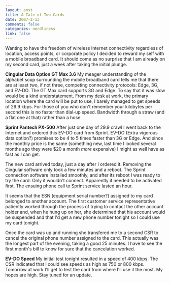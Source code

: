 ```yaml
--- 
layout: post
title: A Tale of Two Cards
date: 2007-2-13
comments: false
categories: nerdliness
link: false
---
```

Wanting to have the freedom of wireless Internet connectivity regardless of location, access points, or corporate policy I decided to reward my self with a mobile broadband card. It should come as no surprise that I am already on my second card, just a week after taking the initial plunge.

<strong>Cingular Data Option GT Max 3.6</strong>
My meager understanding of the alphabet soup surrounding the mobile broadband card tells me that there are at least two, if not three, competing connectivity protocols: Edge, 3G, and EV-DO. The GT Max card supports 3G and Edge. To say that it was slow would be a kind understatement. From my desk at work, the primary location where the card will be put to use, I barely managed to get speeds of 29.9 kbps. For those of you who don't remember your kilobytes per second this is no faster than dial-up speed. Bandwidth through a straw (and a flat one at that) rather than a hose.

<strong>Sprint Pantech PX-500</strong>
After just one day of 29.9 crawl I went back to the Internet and ordered this EV-DO card from Sprint. EV-DO (Extra vigorous data option?) promises to be 4 to 5 times faster than 3G or Edge. And since the monthly price is the same (something new, last time I looked several months ago they were $20 a month <i>more</i> expensive) I might as well have as fast as I can get.

The new card arrived today, just a day after I ordered it. Removing the Cingular software only took a few minutes and a reboot. The Sprint connection software installed smoothly, and after its reboot I was ready to try the card. Only it wouldn't connect. Apparently it needed to be activated first. The ensuing phone call to Sprint service lasted an hour.

It seems that the ESN (equipment serial number?) assigned to my card belonged to another account. The first customer service representative patiently worked through the process of trying to contact the other account holder and, when he hung up on her, she determined that his account would be suspended and that I'd get a new phone number tonight so I could use my card tonight.

Once the card was up and running she transfered me to a second CSR to cancel the original phone number assigned to the card. This actually was the longest part of the evening, taking a good 25 minutes. I have to see the first month's bill to know for sure that the cancelation worked.

<strong>EV-DO Speed</strong>
My initial test tonight resulted in a speed of 400 kbps. The CSR indicated that I could see speeds as high as 750 or 800 kbps. Tomorrow at work I'll get to test the card from where I'll use it the most. My hopes are high. Stay tuned for an update.
